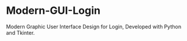 # Modern-GUI-Login
Modern Graphic User Interface Design for Login, Developed with Python and Tkinter.
